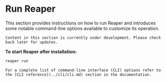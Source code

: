 # Run Reaper

This section provides instructions on how to run Reaper and introduces some
notable command-line options available to customize its operation.

```admonish
Content in this section is currently under development. Please check back later for updates.
```

**To start Reaper after installation:**

```bash
reaper run
```

```admonish info
For a complete list of command-line interface (CLI) options refer to the [CLI reference](../cli/cli.md) section in the documentation.
```
